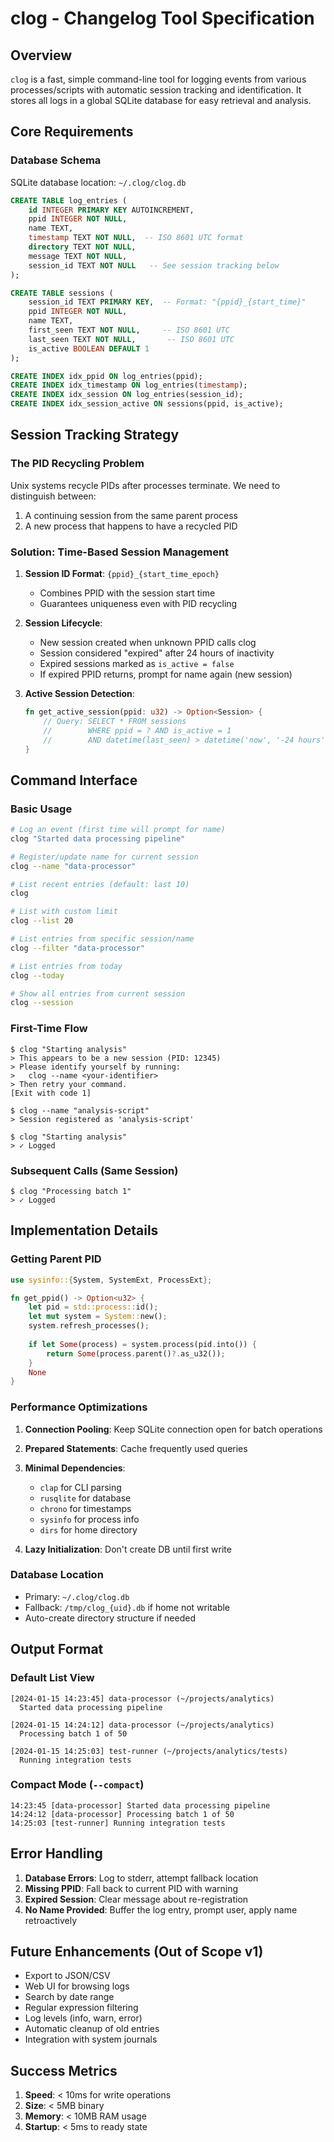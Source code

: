 # clog - Changelog Tool Specification

## Overview

`clog` is a fast, simple command-line tool for logging events from various processes/scripts with automatic session tracking and identification. It stores all logs in a global SQLite database for easy retrieval and analysis.

## Core Requirements

### Database Schema

SQLite database location: `~/.clog/clog.db`

```sql
CREATE TABLE log_entries (
    id INTEGER PRIMARY KEY AUTOINCREMENT,
    ppid INTEGER NOT NULL,
    name TEXT,
    timestamp TEXT NOT NULL,  -- ISO 8601 UTC format
    directory TEXT NOT NULL,
    message TEXT NOT NULL,
    session_id TEXT NOT NULL   -- See session tracking below
);

CREATE TABLE sessions (
    session_id TEXT PRIMARY KEY,  -- Format: "{ppid}_{start_time}"
    ppid INTEGER NOT NULL,
    name TEXT,
    first_seen TEXT NOT NULL,     -- ISO 8601 UTC
    last_seen TEXT NOT NULL,       -- ISO 8601 UTC
    is_active BOOLEAN DEFAULT 1
);

CREATE INDEX idx_ppid ON log_entries(ppid);
CREATE INDEX idx_timestamp ON log_entries(timestamp);
CREATE INDEX idx_session ON log_entries(session_id);
CREATE INDEX idx_session_active ON sessions(ppid, is_active);
```

## Session Tracking Strategy

### The PID Recycling Problem

Unix systems recycle PIDs after processes terminate. We need to distinguish between:
1. A continuing session from the same parent process
2. A new process that happens to have a recycled PID

### Solution: Time-Based Session Management

1. **Session ID Format**: `{ppid}_{start_time_epoch}`
   - Combines PPID with the session start time
   - Guarantees uniqueness even with PID recycling

2. **Session Lifecycle**:
   - New session created when unknown PPID calls clog
   - Session considered "expired" after 24 hours of inactivity
   - Expired sessions marked as `is_active = false`
   - If expired PPID returns, prompt for name again (new session)

3. **Active Session Detection**:
   ```rust
   fn get_active_session(ppid: u32) -> Option<Session> {
       // Query: SELECT * FROM sessions 
       //        WHERE ppid = ? AND is_active = 1 
       //        AND datetime(last_seen) > datetime('now', '-24 hours')
   }
   ```

## Command Interface

### Basic Usage

```bash
# Log an event (first time will prompt for name)
clog "Started data processing pipeline"

# Register/update name for current session
clog --name "data-processor"

# List recent entries (default: last 10)
clog

# List with custom limit
clog --list 20

# List entries from specific session/name
clog --filter "data-processor"

# List entries from today
clog --today

# Show all entries from current session
clog --session
```

### First-Time Flow

```
$ clog "Starting analysis"
> This appears to be a new session (PID: 12345)
> Please identify yourself by running:
>   clog --name <your-identifier>
> Then retry your command.
[Exit with code 1]

$ clog --name "analysis-script"
> Session registered as 'analysis-script'

$ clog "Starting analysis"
> ✓ Logged
```

### Subsequent Calls (Same Session)

```
$ clog "Processing batch 1"
> ✓ Logged
```

## Implementation Details

### Getting Parent PID

```rust
use sysinfo::{System, SystemExt, ProcessExt};

fn get_ppid() -> Option<u32> {
    let pid = std::process::id();
    let mut system = System::new();
    system.refresh_processes();
    
    if let Some(process) = system.process(pid.into()) {
        return Some(process.parent()?.as_u32());
    }
    None
}
```

### Performance Optimizations

1. **Connection Pooling**: Keep SQLite connection open for batch operations
2. **Prepared Statements**: Cache frequently used queries
3. **Minimal Dependencies**: 
   - `clap` for CLI parsing
   - `rusqlite` for database
   - `chrono` for timestamps
   - `sysinfo` for process info
   - `dirs` for home directory

4. **Lazy Initialization**: Don't create DB until first write

### Database Location

- Primary: `~/.clog/clog.db`
- Fallback: `/tmp/clog_{uid}.db` if home not writable
- Auto-create directory structure if needed

## Output Format

### Default List View

```
[2024-01-15 14:23:45] data-processor (~/projects/analytics)
  Started data processing pipeline

[2024-01-15 14:24:12] data-processor (~/projects/analytics)
  Processing batch 1 of 50

[2024-01-15 14:25:03] test-runner (~/projects/analytics/tests)
  Running integration tests
```

### Compact Mode (`--compact`)

```
14:23:45 [data-processor] Started data processing pipeline
14:24:12 [data-processor] Processing batch 1 of 50
14:25:03 [test-runner] Running integration tests
```

## Error Handling

1. **Database Errors**: Log to stderr, attempt fallback location
2. **Missing PPID**: Fall back to current PID with warning
3. **Expired Session**: Clear message about re-registration
4. **No Name Provided**: Buffer the log entry, prompt user, apply name retroactively

## Future Enhancements (Out of Scope v1)

- Export to JSON/CSV
- Web UI for browsing logs
- Search by date range
- Regular expression filtering
- Log levels (info, warn, error)
- Automatic cleanup of old entries
- Integration with system journals

## Success Metrics

1. **Speed**: < 10ms for write operations
2. **Size**: < 5MB binary
3. **Memory**: < 10MB RAM usage
4. **Startup**: < 5ms to ready state
